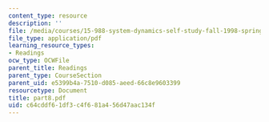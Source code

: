 ```yaml
---
content_type: resource
description: ''
file: /media/courses/15-988-system-dynamics-self-study-fall-1998-spring-1999/c64cddf61df3c4f681a456d47aac134f_part8.pdf
file_type: application/pdf
learning_resource_types:
- Readings
ocw_type: OCWFile
parent_title: Readings
parent_type: CourseSection
parent_uid: e5399b4a-7510-d085-aeed-66c8e9603399
resourcetype: Document
title: part8.pdf
uid: c64cddf6-1df3-c4f6-81a4-56d47aac134f
---
```

